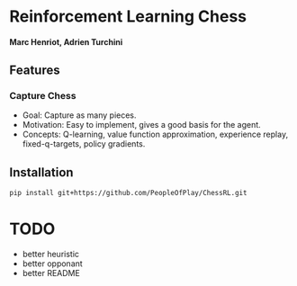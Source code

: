 
# Reinforcement Learning Chess
#### Marc Henriot, Adrien Turchini

## Features

### Capture Chess 
- Goal: Capture as many pieces.
- Motivation: Easy to implement, gives a good basis for the agent.
- Concepts: Q-learning, value function approximation, experience replay, fixed-q-targets, policy gradients.

## Installation
```bash
pip install git+https://github.com/PeopleOfPlay/ChessRL.git
```

# TODO

- better heuristic
- better opponant
- better README
